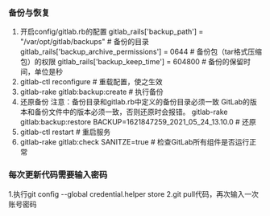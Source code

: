 ### 备份与恢复
1. 开启config/gitlab.rb的配置
gitlab_rails['backup_path'] = "/var/opt/gitlab/backups"  # 备份的目录
gitlab_rails['backup_archive_permissions'] = 0644  # 备份包（tar格式压缩包）的权限
gitlab_rails['backup_keep_time'] = 604800  # 备份的保留时间，单位是秒
2. gitlab-ctl reconfigure  # 重载配置，使之生效
3. gitlab-rake gitlab:backup:create  # 执行备份
4. 还原备份
    注意：备份目录和gitlab.rb中定义的备份目录必须一致
         GitLab的版本和备份文件中的版本必须一致，否则还原时会报错。
gitlab-rake gitlab:backup:restore BACKUP=1621847259_2021_05_24_13.10.0  # 还原
5. gitlab-ctl restart  # 重启服务
6. gitlab-rake gitlab:check SANITZE=true  # 检查GitLab所有组件是否运行正常


### 每次更新代码需要输入密码
1.执行git config --global credential.helper store
2.git pull代码，再次输入一次账号密码